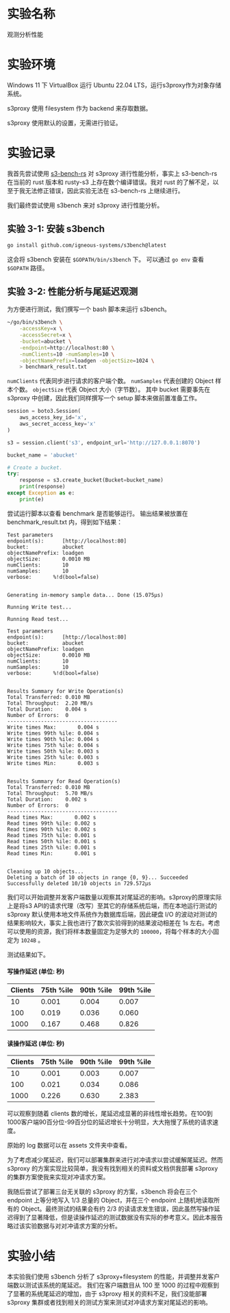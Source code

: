 # 实验名称

观测分析性能

# 实验环境

Windows 11 下 VirtualBox 运行 Ubuntu 22.04 LTS，运行s3proxy作为对象存储系统。

s3proxy 使用 filesystem 作为 backend 来存取数据。

s3proxy 使用默认的设置，无需进行验证。

# 实验记录

我首先尝试使用 [s3-bench-rs](https://github.com/SKTT1Ryze/s3-bench-rs) 对 s3proxy 进行性能分析，事实上 s3-bench-rs 在当前的 rust 版本和 rusty-s3 上存在数个编译错误。我对 rust 的了解不足，以至于我无法修正错误，因此实验无法在 s3-bench-rs 上继续进行。

我们最终尝试使用 s3bench 来对 s3proxy 进行性能分析。

## 实验 3-1: 安装 s3bench

```bash
go install github.com/igneous-systems/s3bench@latest
```

这会将 s3bench 安装在 `$GOPATH/bin/s3bench` 下。
可以通过 `go env` 查看 `$GOPATH` 路径。

## 实验 3-2: 性能分析与尾延迟观测

为方便进行测试，我们撰写一个 bash 脚本来运行 s3bench。

```bash
~/go/bin/s3bench \
    -accessKey=x \
    -accessSecret=x \
    -bucket=abucket \
    -endpoint=http://localhost:80 \
    -numClients=10 -numSamples=10 \
    -objectNamePrefix=loadgen -objectSize=1024 \
    > benchmark_result.txt
```

`numClients` 代表同步进行请求的客户端个数。
`numSamples` 代表创建的 Object 样本个数。
`objectSize` 代表 Object 大小（字节数）。
其中 bucket 需要事先在 s3proxy 中创建，因此我们同样撰写一个 setup 脚本来做前置准备工作。

```python
session = boto3.Session(
    aws_access_key_id='x', 
    aws_secret_access_key='x'
)

s3 = session.client('s3', endpoint_url='http://127.0.0.1:8070')

bucket_name = 'abucket'

# Create a bucket.
try:
    response = s3.create_bucket(Bucket=bucket_name)
    print(response)
except Exception as e:
    print(e)
```

尝试运行脚本以查看 benchmark 是否能够运行。
输出结果被放置在 benchmark_result.txt 内，得到如下结果：
```
Test parameters
endpoint(s):      [http://localhost:80]
bucket:           abucket
objectNamePrefix: loadgen
objectSize:       0.0010 MB
numClients:       10
numSamples:       10
verbose:       %!d(bool=false)


Generating in-memory sample data... Done (15.075µs)

Running Write test...

Running Read test...

Test parameters
endpoint(s):      [http://localhost:80]
bucket:           abucket
objectNamePrefix: loadgen
objectSize:       0.0010 MB
numClients:       10
numSamples:       10
verbose:       %!d(bool=false)


Results Summary for Write Operation(s)
Total Transferred: 0.010 MB
Total Throughput:  2.20 MB/s
Total Duration:    0.004 s
Number of Errors:  0
------------------------------------
Write times Max:       0.004 s
Write times 99th %ile: 0.004 s
Write times 90th %ile: 0.004 s
Write times 75th %ile: 0.004 s
Write times 50th %ile: 0.003 s
Write times 25th %ile: 0.003 s
Write times Min:       0.003 s


Results Summary for Read Operation(s)
Total Transferred: 0.010 MB
Total Throughput:  5.70 MB/s
Total Duration:    0.002 s
Number of Errors:  0
------------------------------------
Read times Max:       0.002 s
Read times 99th %ile: 0.002 s
Read times 90th %ile: 0.002 s
Read times 75th %ile: 0.001 s
Read times 50th %ile: 0.001 s
Read times 25th %ile: 0.001 s
Read times Min:       0.001 s


Cleaning up 10 objects...
Deleting a batch of 10 objects in range {0, 9}... Succeeded
Successfully deleted 10/10 objects in 729.572µs
```

我们可以开始调整并发客户端数量以观察其对尾延迟的影响。s3proxy的原理实际上是将s3 API的请求代理（改写）至其它的存储系统后端，而在本地运行测试的 s3proxy 默认使用本地文件系统作为数据库后端，因此硬盘 I/O 的波动对测试的结果影响较大，事实上我也进行了数次实验得到的结果波动相差在 1s 左右。考虑可以使用的资源，我们将样本数量固定为足够大的 `100000`，将每个样本的大小固定为 `1024B` 。

测试结果如下。

#### 写操作延迟 (单位: 秒)

| Clients | 75th %ile | 90th %ile | 99th %ile |
|-----------|-------------|-------------|-------------|
| 10        | 0.001       | 0.004       | 0.007       |
| 100       | 0.019       | 0.036       | 0.060       |
| 1000      | 0.167       | 0.468       | 0.826       |

#### 读操作延迟 (单位: 秒)

| Clients | 75th %ile | 90th %ile | 99th %ile |
|-----------|-------------|-------------|-------------|
| 10        | 0.001       | 0.003       | 0.007       |
| 100       | 0.021       | 0.034       | 0.086       |
| 1000      | 0.226       | 0.630       | 2.383       |

可以观察到随着 clients 数的增长，尾延迟成显著的非线性增长趋势。在100到1000客户端90百分位-99百分位的延迟增长十分明显，大大拖慢了系统的请求速度。

原始的 log 数据可以在 assets 文件夹中查看。

为了考虑减少尾延迟，我们可以部署集群来进行对冲请求以尝试缓解尾延迟。然而 s3proxy 的方案实现比较简单，我没有找到相关的资料或文档供我部署 s3proxy 的集群方案使我来实现对冲请求方案。

我随后尝试了部署三台无关联的 s3proxy 的方案，s3bench 将会在三个 endpoint 上等分地写入 1/3 总量的 Object，并在三个 endpoint 上随机地读取所有的 Object。最终测试的结果会有约 2/3 的读请求发生错误，因此虽然写操作延迟得到了显著降低，但是读操作延迟的测试数据没有实际的参考意义。因此本报告略过该实验数据与对对冲请求方案的分析。

# 实验小结

本实验我们使用 s3bench 分析了 s3proxy+filesystem 的性能，并调整并发客户端数以测试该系统的尾延迟。
我们在客户端数目从 100 至 1000 的过程中观察到了显著的系统尾延迟的增加，由于 s3proxy 相关的资料不足，我们没能部署 s3proxy 集群或者找到相关的测试方案来测试对冲请求方案对尾延迟的影响。